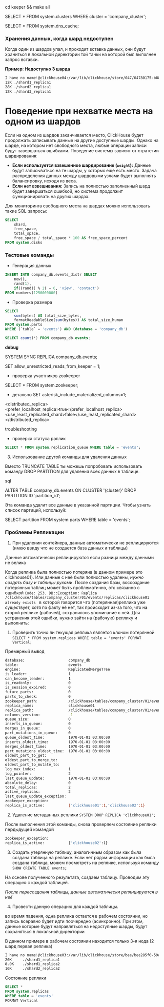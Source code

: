 cd keeper && make all

SELECT * FROM system.clusters WHERE cluster = 'company_cluster';

SELECT * FROM system.dns_cache;

### Хранения данных, когда шард недоступен
Когда один из шардов упал, и проходит вставка данных, они будут храниться в локальной директории той тачки на которой был выполнен запрос вставки.

**Пример: Недоступно 3 шарда**
```sh
I have no name!@clickhouse04:/var/lib/clickhouse/store/047/04780175-b88c-4756-82f4-b487c0165469$ du -sh ./* --summarize
12K	./shard1_replica1
28K	./shard2_replica1
12K	./shard3_replica1
```


# **Поведение при нехватке места на одном из шардов**
Если на одном из шардов заканчивается место, ClickHouse будет продолжать записывать данные на другие доступные шарды. Однако на шарде, на котором нет свободного места, любые операции записи будут завершаться ошибками. Поведение системы зависит от стратегии шардирования:

- **Если используется взвешенное шардирование (`weight`):** Данные будут записываться на те шарды, у которых еще есть место. Задача распределения данных между шардовыми узлами будет выполнять балансировку, исходя из веса.
- **Если нет взвешивания:** Запись на полностью заполненный шард будет завершаться ошибкой, но система продолжит функционировать на других шардах.

Для мониторинга свободного места на шардах можно использовать такие SQL-запросы:

```sql
SELECT
    shard,
    free_space,
    total_space,
    free_space / total_space * 100 AS free_space_percent
FROM system.disks
```

### Тестовые команды

- Генерация данных

```sql
INSERT INTO company_db.events_distr SELECT
    now(),
    rand(1),
    if((rand() % 2) = 0, 'view', 'contact')
FROM numbers(1250000000)
```
- Проверка размера
```sql
SELECT
    sum(bytes) AS total_size_bytes,
    formatReadableSize(sum(bytes)) AS total_size_human
FROM system.parts
WHERE (`table` = 'events') AND (database = 'company_db')
```

```sql
SELECT count(*) FROM company_db.events;
```
**debug**

SYSTEM SYNC REPLICA company_db.events;

SET allow_unrestricted_reads_from_keeper = 1;

- проверка участников zookeeper

SELECT * FROM system.zookeeper;

- детально
SET asterisk_include_materialized_columns=1;

<distributed_replica>
    <prefer_localhost_replica>true</prefer_localhost_replica>
    <use_least_replicated_shard>false</use_least_replicated_shard>
</distributed_replica>


troubleshooting

- проверка статуса раплик

```sql
SELECT * FROM system.replication_queue WHERE table = 'events';
```

3. Использование другой команды для удаления данных

Вместо TRUNCATE TABLE ты можешь попробовать использовать команду DROP PARTITION для удаления всех данных в таблице:

sql

ALTER TABLE company_db.events ON CLUSTER '{cluster}' DROP PARTITION ID 'partition_id';

Эта команда удалит все данные в указанной партиции. Чтобы узнать список партиций, используй:

SELECT partition FROM system.parts WHERE table = 'events';


### Проблемы Репликации
1. При удалении контейнера, данные автоматически не реплицируются (имею ввиду что не создается база данных и таблицы)

Данные автоматически реплицируются если разница между данными не велика

Когда реплика была полностью потеряна (в данном примере это clickhouse01). Или данные с неё были полностью удалены, *нужно создать базу и таблицы руками*.
После создания базы, воссоздание потерянных таблиц может быть проблематично, это связанно с ошибкой
`Code: 253. DB::Exception: Replica /clickhouse/tables/company_cluster/01/events/replicas/clickhouse01 already exists `
в которой говорится что (потерянная)реплика уже существует, хотя по факту её нет, так происходит из-за того, что на второй реплике (рабочей), сохранилось упоминание о ней.
Для устранения этой ошибки, нужно зайти на (рабочую) реплику и выполнить:
1. Проверить точно ли текущая реплика является клоном потерянной
`SELECT * FROM system.replicas WHERE table = 'events' FORMAT Vertical;`

Премерный вывод
```sh
database:                    company_db
table:                       events
engine:                      ReplicatedMergeTree
is_leader:                   1
can_become_leader:           1
is_readonly:                 0
is_session_expired:          0
future_parts:                0
parts_to_check:              0
zookeeper_path:              /clickhouse/tables/company_cluster/01/events
replica_name:                clickhouse01
replica_path:                /clickhouse/tables/company_cluster/01/events/replicas/clickhouse01
columns_version:             -1
queue_size:                  0
inserts_in_queue:            0
merges_in_queue:             0
part_mutations_in_queue:     0
queue_oldest_time:           1970-01-01 03:00:00
inserts_oldest_time:         1970-01-01 03:00:00
merges_oldest_time:          1970-01-01 03:00:00
part_mutations_oldest_time:  1970-01-01 03:00:00
oldest_part_to_get:          
oldest_part_to_merge_to:     
oldest_part_to_mutate_to:    
log_max_index:               1
log_pointer:                 2
last_queue_update:           1970-01-01 03:00:00
absolute_delay:              0
total_replicas:              2
active_replicas:             2
last_queue_update_exception: 
zookeeper_exception:         
replica_is_active:           {'clickhouse01':1,'clickhouse02':1}
```

2. Удаление метаданных реплики
`SYSTEM DROP REPLICA 'clickhouse01';`

После выполнения этой команды, снова проверяем состояние реплики пердыдущей командой
```sh
zookeeper_exception:
replica_is_active:           {'clickhouse02':1}
```
3. Создать утерянную таблицу, аналогичным образом как была создана таблица на реплике.
Если нет рядом информации как была создана таблица, можем посмотреть на реплике, используя команду
`SHOW CREATE TABLE events;`

На основе полученного результата, создаем таблицу.
Проводим эту операцию с каждой таблицей.

*После пересоздания таблицы, данные автоматически реплицируются в неё*

4. Провести данную операцию для каждой таблицы.

во время падения, одна реплика остается в рабочем состоянии, но запись всеравно будет идти поочередно (асинхронно). При этом, данные которые будут направляться на недоступные шарды, будут сохраняться в локальной директории

В данном примере в рабочем состоянии находится только 3-я нода (2 шард первая реплика)

```sh
I have no name!@clickhouse03:/var/lib/clickhouse/store/bee/bee285f0-59a4-420d-a213-0f7ed022a7a5$ du -sh ./*
20K     ./shard1_replica1
8.0K    ./shard1_replica2
16K     ./shard2_replica2
```

Состояние реплики

```sql
SELECT *
FROM system.replicas
WHERE table = 'events'
FORMAT Vertical
```
